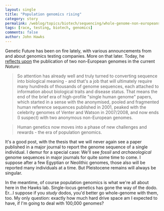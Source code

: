 ```yaml
---
layout: single 
title: "Population genomics rising" 
category: story
permalink: /weblog/topics/biotech/sequencing/whole-genome-non-europeans-genetic-future-2008.html
tags: [race, testing, biotech, genomics] 
comments: false 
author: John Hawks 
---
```


Genetic Future has been on fire lately, with various announcements from and about genomics testing companies. More on that later. Today, he <a href="http://feeds.feedburner.com/~r/scienceblogs/geneticfuture/~3/443823545/african_and_asian_genome_seque.php">reflects upon</a> the publication of two non-European genomes in the current <i>Nature</i>:

<blockquote>So attention has already well and truly turned to converting sequence into biological meaning - and that's a job that will ultimately require many hundreds of thousands of genome sequences, each attached to information about biological traits and disease status. That means the end of the brief era of high-profile "single human genome" papers, which started in a sense with the anonymised, pooled and fragmented human reference sequences published in 2001, peaked with the celebrity genomes of Venter and Watson in 2007/2008, and now ends (I suspect) with two anonymous non-European genomes.</blockquote>

<blockquote>Human genetics now moves into a phase of new challenges and rewards - the era of population genomics.</blockquote>

It's a good post, with the thesis that we will never again see a paper published in a major journal to report the genome sequence of a single individual. I demur for a special case: We'll see <i>fossil</i> and <i>archaeological</i> genome sequences in major journals for quite some time to come. I suppose after a few Egyptian or Neolithic genomes, those also will be reported many individuals at a time. But Pleistocene remains will always be singular. 

In the meantime, of course population genomics is what we're all about here in the Hawks lab. Single-locus genetics has gone the way of the dodo. Er...I suppose if you <i>study</i> dodos, you'd better go whole-genome with them, too. My only question: exactly how much hard drive space am I expected to have, if I'm going to deal with 100,000 genomes?





